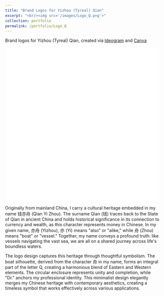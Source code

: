 ```yaml
---
title: "Brand Logos for Yizhou (Tyreal) Qian"
excerpt: "<br/><img src='/images/Logo_Q.png'>"
collection: portfolio
permalink: /portfolio/Logo_Q
---
```


Brand logos for Yizhou (Tyreal) Qian, created via [Ideogram](https://ideogram.ai/) and [Canva](https://www.canva.com/)

<img src="../images/Logo_Q_W.png" style="display: block; margin: auto; max-width: 100%; height: auto;">

Originally from mainland China, I carry a cultural heritage embedded in my name 钱亦舟 (Qian Yi Zhou). The surname Qian (钱) traces back to the State of Qian in ancient China and holds historical significance in its connection to currency and wealth, as this character represents money in Chinese. In my given name, 亦舟 (Yizhou), 亦 (Yi) means "also" or "alike," while 舟 (Zhou) means "boat" or "vessel." Together, my name conveys a profound truth: like vessels navigating the vast sea, we are all on a shared journey across life's boundless waters.

The logo design captures this heritage through thoughtful symbolism. The boat silhouette, derived from the character 舟 in my name, forms an integral part of the letter Q, creating a harmonious blend of Eastern and Western elements. The circular enclosure represents unity and completion, while "Dr." anchors my professional identity. This minimalist design elegantly merges my Chinese heritage with contemporary aesthetics, creating a timeless symbol that works effectively across various applications.
